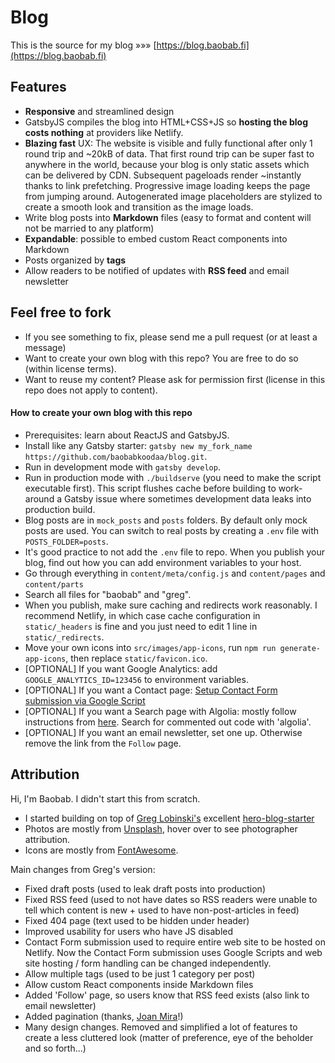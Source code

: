 # Blog

This is the source for my blog »»» [https://blog.baobab.fi](https://blog.baobab.fi)

## Features

- **Responsive** and streamlined design
- GatsbyJS compiles the blog into HTML+CSS+JS so **hosting the blog costs nothing** at providers like Netlify.
- **Blazing fast** UX: The website is visible and fully functional after only 1 round trip and ~20kB of data. That first round trip can be super fast to anywhere in the world, because your blog is only static assets which can be delivered by CDN. Subsequent pageloads render ~instantly thanks to link prefetching. Progressive image loading keeps the page from jumping around. Autogenerated image placeholders are stylized to create a smooth look and transition as the image loads.
- Write blog posts into **Markdown** files (easy to format and content will not be married to any platform)
- **Expandable**: possible to embed custom React components into Markdown
- Posts organized by **tags**
- Allow readers to be notified of updates with **RSS feed** and email newsletter

## Feel free to fork

- If you see something to fix, please send me a pull request (or at least a message)
- Want to create your own blog with this repo? You are free to do so (within license terms).
- Want to reuse my content? Please ask for permission first (license in this repo does not apply to content).

#### How to create your own blog with this repo

- Prerequisites: learn about ReactJS and GatsbyJS.
- Install like any Gatsby starter: `gatsby new my_fork_name https://github.com/baobabkoodaa/blog.git`.
- Run in development mode with `gatsby develop`.
- Run in production mode with `./buildserve` (you need to make the script executable first). This script flushes cache before building to work-around a Gatsby issue where sometimes development data leaks into production build.
- Blog posts are in `mock_posts` and `posts` folders. By default only mock posts are used. You can switch to real posts by creating a `.env` file with `POSTS_FOLDER=posts`.
- It's good practice to not add the `.env` file to repo. When you publish your blog, find out how you can add environment variables to your host.
- Go through everything in `content/meta/config.js` and `content/pages` and `content/parts`
- Search all files for "baobab" and "greg".
- When you publish, make sure caching and redirects work reasonably. I recommend Netlify, in which case cache configuration in `static/_headers` is fine and you just need to edit 1 line in `static/_redirects`.
- Move your own icons into `src/images/app-icons`, run `npm run generate-app-icons`, then replace `static/favicon.ico`.
- [OPTIONAL] If you want Google Analytics: add `GOOGLE_ANALYTICS_ID=123456` to environment variables.
- [OPTIONAL] If you want a Contact page: [Setup Contact Form submission via Google Script](https://github.com/dwyl/learn-to-send-email-via-google-script-html-no-server)
- [OPTIONAL] If you want a Search page with Algolia: mostly follow instructions from [here](https://dev.greglobinski.com/setup-algolia-account/). Search for commented out code with 'algolia'.
- [OPTIONAL] If you want an email newsletter, set one up. Otherwise remove the link from the `Follow` page.


## Attribution

Hi, I'm Baobab. I didn't start this from scratch.
- I started building on top of [Greg Lobinski's](https://github.com/greglobinski) excellent [hero-blog-starter](https://github.com/greglobinski/gatsby-starter-hero-blog/)
- Photos are mostly from [Unsplash](https://www.unsplash.com/), hover over to see photographer attribution.
- Icons are mostly from [FontAwesome](https://origin.fontawesome.com/).

Main changes from Greg's version:
- Fixed draft posts (used to leak draft posts into production)
- Fixed RSS feed (used to not have dates so RSS readers were unable to tell which content is new + used to have non-post-articles in feed) 
- Fixed 404 page (text used to be hidden under header)
- Improved usability for users who have JS disabled
- Contact Form submission used to require entire web site to be hosted on Netlify. Now the Contact Form submission uses Google Scripts and web site hosting / form handling can be changed independently.
- Allow multiple tags (used to be just 1 category per post)
- Allow custom React components inside Markdown files
- Added 'Follow' page, so users know that RSS feed exists (also link to email newsletter)
- Added pagination (thanks, [Joan Mira](https://github.com/gazpachu)!)
- Many design changes. Removed and simplified a lot of features to create a less cluttered look (matter of preference, eye of the beholder and so forth...)
